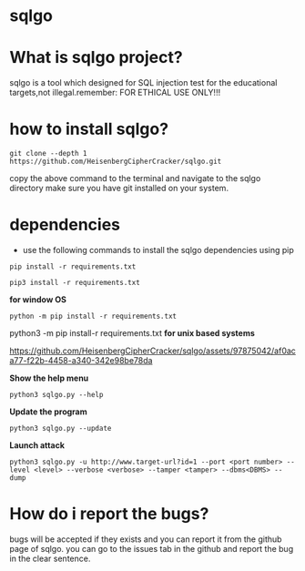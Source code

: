 # sqlgo

# What is sqlgo project?
sqlgo is a tool which designed for SQL injection test for the educational targets,not illegal.remember: FOR ETHICAL USE ONLY!!!

# how to install sqlgo?
```
git clone --depth 1 https://github.com/HeisenbergCipherCracker/sqlgo.git
```
copy the above command to the terminal and navigate to the sqlgo directory
make sure you have git installed on your system.

# dependencies
- use the following commands to install the sqlgo dependencies using pip 
```
pip install -r requirements.txt
```
```
pip3 install -r requirements.txt
```
**for window OS**
```
python -m pip install -r requirements.txt
```
python3 -m pip install-r requirements.txt
**for unix based systems**




https://github.com/HeisenbergCipherCracker/sqlgo/assets/97875042/af0aca77-f22b-4458-a340-342e98be78da


**Show the help menu**
```
python3 sqlgo.py --help
```

**Update the program**

```
python3 sqlgo.py --update
```

**Launch attack**
```
python3 sqlgo.py -u http://www.target-url?id=1 --port <port number> --level <level> --verbose <verbose> --tamper <tamper> --dbms<DBMS> --dump
```


# How do i report the bugs?
bugs will be accepted if they exists and you can report it from the github page of sqlgo. you can go to the issues tab in the github and report the bug in the clear sentence.
